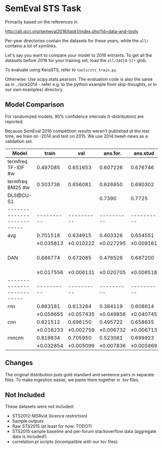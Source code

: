 SemEval STS Task
================

Primarily based on the references in

http://alt.qcri.org/semeval2016/task1/index.php?id=data-and-tools

Per-year directories contain the datasets for these years, while
the ``all/`` contains a lot of symlinks.

Let's say you want to compare your model to 2016 entrants. To get
all the datasets before 2016 for your training set, load the
``all/201[0-5]*`` glob.

To evaluate using KeraSTS, refer to ``tools/sts_train.py``.

Otherwise: Use scipy.stats.pearson.  The evaluation code is also
the same as in ../sick2014 - refer e.g. to the python example from
skip-thoughts, or in our own examples/ directory.

Model Comparison
----------------

For randomized models, 95% confidence intervals (t-distribution) are reported.

Because SemEval 2016 competition results weren't published at the test time,
we train on -2014 and test on 2015.  We use 2014.tweet-news as a validation
set.

| Model                    | train    | val      | ans.for. | ans.stud | belief   | headline | images   | t. mean  | settings
|--------------------------|----------|----------|----------|----------|----------|----------|----------|----------|---------
| termfreq TF-IDF #w       | 0.497085 | 0.651653 | 0.607226 | 0.676746 | 0.622920 | 0.725578 | 0.714331 | 0.669360 | ``freq_mode='tf'``
| termfreq BM25 #w         | 0.503736 | 0.656081 | 0.626950 | 0.690302 | 0.632223 | 0.725748 | 0.718185 | 0.678681 | (defaults)
| DLS@CU-S1                |          |          | 0.7390   | 0.7725   | 0.7491   | 0.8250   | 0.8644   | 0.8015   | STS2015 winner
|--------------------------|----------|----------|----------|----------|----------|----------|----------|----------|---------
| avg                      | 0.701518 | 0.634915 | 0.403326 | 0.654551 | 0.512077 | 0.670571 | 0.676907 | 0.583487 | (defaults)
|                          |±0.035813 |±0.010222 |±0.027295 |±0.009161 |±0.039178 |±0.011041 |±0.013377 |±0.134786 |
| DAN                      | 0.686774 | 0.672085 | 0.476526 | 0.687200 | 0.534313 | 0.697941 | 0.707563 | 0.620708 | ``inp_e_dropout=0`` ``inp_w_dropout=1/3`` ``deep=2`` ``pact='relu'``
|                          |±0.017556 |±0.006131 |±0.020705 |±0.006518 |±0.035623 |±0.006570 |±0.008592 |±0.119332 |
|--------------------------|----------|----------|----------|----------|----------|----------|----------|----------|---------
| rnn                      | 0.663181 | 0.613284 | 0.384119 | 0.608614 | 0.575296 | 0.606754 | 0.623750 | 0.559706 | (defaults)
|                          |±0.058655 |±0.057435 |±0.049856 |±0.040745 |±0.047644 |±0.067737 |±0.044167 |±0.110753 | 
| cnn                      | 0.821512 | 0.696150 | 0.495722 | 0.658635 | 0.667512 | 0.689457 | 0.727084 | 0.647682 | (defaults)
|                          |±0.016233 |±0.002759 |±0.006732 |±0.006713 |±0.006377 |±0.006797 |±0.004054 |±0.098796 | 
| rnncnn                   | 0.819834 | 0.705950 | 0.523081 | 0.699923 | 0.676170 | 0.717214 | 0.734250 | 0.670127 | (defaults)
|                          |±0.032854 |±0.005099 |±0.007836 |±0.005869 |±0.010037 |±0.007489 |±0.005823 |±0.094360 | 


Changes
-------

The original distribution puts gold standard and sentence pairs
in separate files.  To make ingestion easier, we paste them together
in .tsv files.

Not Included
------------

These datasets were not included:

  * STS2012-MSRvid (licence restriction)
  * Sample outputs
  * Raw STS2015 (at least for now; TODO?)
  * STS2015 sample baseline and per-forum stackoverflow data (aggregate
    data is included!)
  * correlation.pl scripts (incompatible with our tsv files)
